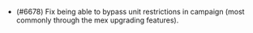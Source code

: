 - (#6678) Fix being able to bypass unit restrictions in campaign (most commonly through the mex upgrading features).
